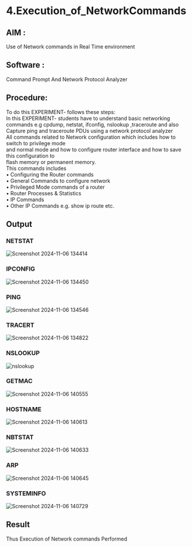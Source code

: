 # 4.Execution_of_NetworkCommands
## AIM :
Use of Network commands in Real Time environment
## Software : 
Command Prompt And Network Protocol Analyzer
## Procedure: 
To do this EXPERIMENT- follows these steps:
<BR>
In this EXPERIMENT- students have to understand basic networking commands e.g cpdump, netstat, ifconfig, nslookup ,traceroute and also Capture ping and traceroute PDUs using a network protocol analyzer 
<BR>
All commands related to Network configuration which includes how to switch to privilege mode
<BR>
and normal mode and how to configure router interface and how to save this configuration to
<BR>
flash memory or permanent memory.
<BR>
This commands includes
<BR>
• Configuring the Router commands
<BR>
• General Commands to configure network
<BR>
• Privileged Mode commands of a router 
<BR>
• Router Processes & Statistics
<BR>
• IP Commands
<BR>
• Other IP Commands e.g. show ip route etc.
<BR>

## Output

### NETSTAT
![Screenshot 2024-11-06 134414](https://github.com/user-attachments/assets/b6bce11e-a3a0-497a-8fa6-3b4b74cfbeed)



### IPCONFIG
![Screenshot 2024-11-06 134450](https://github.com/user-attachments/assets/dd589435-0fa0-4fd8-8e20-27e17aa8e70d)



### PING
![Screenshot 2024-11-06 134546](https://github.com/user-attachments/assets/a0c48efe-1e9f-46a0-a8f8-060d2b58cbb2)



### TRACERT
![Screenshot 2024-11-06 134822](https://github.com/user-attachments/assets/cb66175b-8c42-4e95-8cfe-d34ad7fed5ac)



### NSLOOKUP
![nslookup](https://github.com/user-attachments/assets/19a9e6c9-577b-4c8c-90f7-d040b71d845e)



### GETMAC
![Screenshot 2024-11-06 140555](https://github.com/user-attachments/assets/44cf964b-eb35-41e0-8da4-becb074f249d)



### HOSTNAME
![Screenshot 2024-11-06 140613](https://github.com/user-attachments/assets/5fe6d1a0-c5bd-412a-bca2-12b9283f7411)



### NBTSTAT
![Screenshot 2024-11-06 140633](https://github.com/user-attachments/assets/0609b506-0dd0-43a4-bc26-c880930e61fc)



### ARP
![Screenshot 2024-11-06 140645](https://github.com/user-attachments/assets/40c17a55-da12-4a7c-a506-ba3b01734f02)


### SYSTEMINFO
![Screenshot 2024-11-06 140729](https://github.com/user-attachments/assets/846f96c6-646d-4a1b-8944-b13492485749)




## Result
Thus Execution of Network commands Performed 
